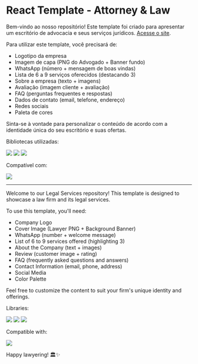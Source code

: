 # React Template - Attorney & Law

Bem-vindo ao nosso repositório! Este template foi criado para apresentar um escritório de advocacia e seus serviços jurídicos. 
[Acesse o site](https://jleiite.github.io/attorneyLaw/).

Para utilizar este template, você precisará de:

- Logotipo da empresa
- Imagem de capa (PNG do Advogado + Banner fundo)
- WhatsApp (número + mensagem de boas vindas)
- Lista de 6 a 9 serviços oferecidos (destacando 3)
- Sobre a empresa (texto + imagens)
- Avaliação (imagem cliente + avaliação)
- FAQ (perguntas frequentes e respostas)
- Dados de contato (email, telefone, endereço)
- Redes sociais
- Paleta de cores

Sinta-se à vontade para personalizar o conteúdo de acordo com a identidade única do seu escritório e suas ofertas.

  Bibliotecas utilizadas:
  
  <img src="https://img.shields.io/badge/React-20232A?style=for-the-badge&logo=react&logoColor=61DAFB" />  
  <img src="https://img.shields.io/badge/Sass-CC6699?style=for-the-badge&logo=sass&logoColor=white" />
  <img src="https://img.shields.io/badge/Bootstrap-563D7C?style=for-the-badge&logo=bootstrap&logoColor=white" />

  Compatível com:
  
  <img src="https://img.shields.io/badge/Wordpress-21759B?style=for-the-badge&logo=wordpress&logoColor=white" />

<!-- Tempo: 14horas -->

--------------------------------------


Welcome to our Legal Services repository! This template is designed to showcase a law firm and its legal services.

To use this template, you'll need:

- Company Logo
- Cover Image (Lawyer PNG + Background Banner)
- WhatsApp (number + welcome message)
- List of 6 to 9 services offered (highlighting 3)
- About the Company (text + images)
- Review (customer image + rating)
- FAQ (frequently asked questions and answers)
- Contact Information (email, phone, address)
- Social Media
- Color Palette

Feel free to customize the content to suit your firm's unique identity and offerings.

Libraries:

<img src="https://img.shields.io/badge/React-20232A?style=for-the-badge&logo=react&logoColor=61DAFB" /> 
<img src="https://img.shields.io/badge/Sass-CC6699?style=for-the-badge&logo=sass&logoColor=white" />
<img src="https://img.shields.io/badge/Bootstrap-563D7C?style=for-the-badge&logo=bootstrap&logoColor=white" />

Compatible with:

<img src="https://img.shields.io/badge/Wordpress-21759B?style=for-the-badge&logo=wordpress&logoColor=white" />


Happy lawyering! 🏛️✨
